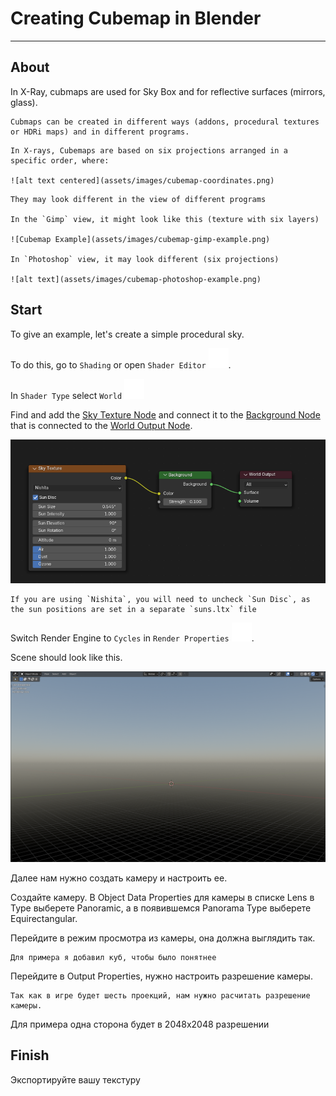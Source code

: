 # Creating Cubemap in Blender

___

## About

In X-Ray, cubmaps are used for Sky Box and for reflective surfaces (mirrors, glass).

```admonish tip
Cubmaps can be created in different ways (addons, procedural textures or HDRi maps) and in different programs.
```

```admonish info
In X-rays, Сubemaps are based on six projections arranged in a specific order, where:

![alt text centered](assets/images/cubemap-coordinates.png)
```

```admonish info
They may look different in the view of different programs

In the `Gimp` view, it might look like this (texture with six layers)

![Cubemap Example](assets/images/cubemap-gimp-example.png)

In `Photoshop` view, it may look different (six projections)

![alt text](assets/images/cubemap-photoshop-example.png)
```

## Start

To give an example, let's create a simple procedural sky.

To do this, go to `Shading` or open `Shader Editor` ![alt text svg-icon](../../../static/icons/blender/shader.svg).

In `Shader Type` select `World` ![alt text svg-icon](../../../static/icons/blender/world.svg)

Find and add the [Sky Texture Node](https://docs.blender.org/manual/en/4.3/render/shader_nodes/textures/sky.html) and connect it to the [Background Node](https://docs.blender.org/manual/en/4.3/render/shader_nodes/shader/background.html) that is connected to the [World Output Node](https://docs.blender.org/manual/en/4.3/render/shader_nodes/output/world.html).

![alt text centered](assets/images/creating-cubemap-in-blender-node-example.png)

```admonish tip
If you are using `Nishita`, you will need to uncheck `Sun Disc`, as the sun positions are set in a separate `suns.ltx` file
```

Switch Render Engine to `Cycles` in `Render Properties` ![alt text svg-icon](../../../static/icons/blender/scene.svg).

Scene should look like this.

![alt text centered](assets/images/creating-cubemap-in-blender-scene.png)

Далее нам нужно создать камеру и настроить ее.

Создайте камеру. В Object Data Properties для камеры в списке Lens в Type выберете Panoramic, а в появившемся Panorama Type выберете Equirectangular.

Перейдите в режим просмотра из камеры, она должна выглядить так.

```admonish tip
Для примера я добавил куб, чтобы было понятнее
```

Перейдите в Output Properties, нужно настроить разрешение камеры.

```admonish note
Так как в игре будет шесть проекций, нам нужно расчитать разрешение камеры.
```

Для примера одна сторона будет в 2048x2048 разрешении

## Finish

Экспортируйте вашу текстуру